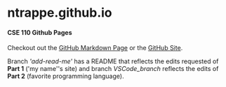 # ntrappe.github.io
#### CSE 110 Github Pages

Checkout out the [GitHub Markdown Page](index.md) or the [GitHub Site](https://ntrappe.github.io/).

Branch *'add-read-me'* has a README that reflects the edits requested of **Part 1** ('my name''s site) and branch *VSCode_branch* reflects the edits of **Part 2** (favorite programming language).
